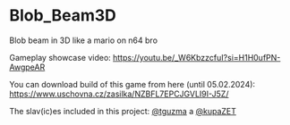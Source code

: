 # Blob_Beam3D
 Blob beam in 3D like a mario on n64 bro

 Gameplay showcase video:
 https://youtu.be/_W6KbzzcfuI?si=H1H0ufPN-AwgpeAR

 You can download build of this game from here (until 05.02.2024):
 https://www.uschovna.cz/zasilka/NZBFL7EPCJGVLI9I-J5Z/ 

The slav(ic)es included in this project:
[@tguzma](https://github.com/tguzma) a [@kupaZET](https://github.com/KupaZET) 
